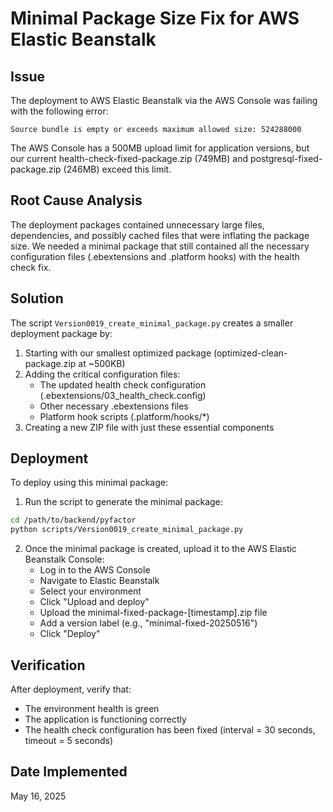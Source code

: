# Minimal Package Size Fix for AWS Elastic Beanstalk

## Issue
The deployment to AWS Elastic Beanstalk via the AWS Console was failing with the following error:
```
Source bundle is empty or exceeds maximum allowed size: 524288000
```

The AWS Console has a 500MB upload limit for application versions, but our current health-check-fixed-package.zip (749MB) and postgresql-fixed-package.zip (246MB) exceed this limit.

## Root Cause Analysis
The deployment packages contained unnecessary large files, dependencies, and possibly cached files that were inflating the package size. We needed a minimal package that still contained all the necessary configuration files (.ebextensions and .platform hooks) with the health check fix.

## Solution
The script `Version0019_create_minimal_package.py` creates a smaller deployment package by:

1. Starting with our smallest optimized package (optimized-clean-package.zip at ~500KB)
2. Adding the critical configuration files:
   - The updated health check configuration (.ebextensions/03_health_check.config)
   - Other necessary .ebextensions files
   - Platform hook scripts (.platform/hooks/*)
3. Creating a new ZIP file with just these essential components

## Deployment
To deploy using this minimal package:

1. Run the script to generate the minimal package:
```bash
cd /path/to/backend/pyfactor
python scripts/Version0019_create_minimal_package.py
```

2. Once the minimal package is created, upload it to the AWS Elastic Beanstalk Console:
   - Log in to the AWS Console
   - Navigate to Elastic Beanstalk
   - Select your environment
   - Click "Upload and deploy"
   - Upload the minimal-fixed-package-[timestamp].zip file
   - Add a version label (e.g., "minimal-fixed-20250516")
   - Click "Deploy"

## Verification
After deployment, verify that:
- The environment health is green
- The application is functioning correctly
- The health check configuration has been fixed (interval = 30 seconds, timeout = 5 seconds)

## Date Implemented
May 16, 2025
